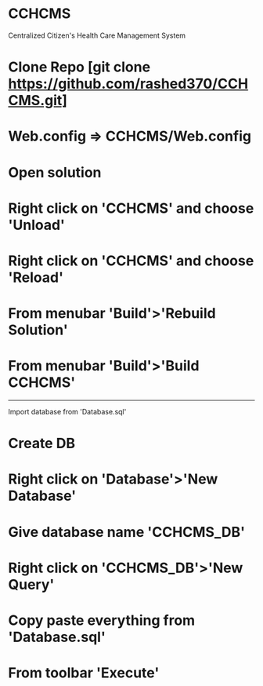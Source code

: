 # CCHCMS
Centralized Citizen's Health Care Management System

# Clone Repo [git clone https://github.com/rashed370/CCHCMS.git]
# Web.config => CCHCMS/Web.config
# Open solution
# Right click on 'CCHCMS' and choose 'Unload'
# Right click on 'CCHCMS' and choose 'Reload'
# From menubar 'Build'>'Rebuild Solution'
# From menubar 'Build'>'Build CCHCMS'

-------------------------------------------------

Import database from 'Database.sql'
# Create DB
# Right click on 'Database'>'New Database'
# Give database name 'CCHCMS_DB'
# Right click on 'CCHCMS_DB'>'New Query'
# Copy paste everything from 'Database.sql'
# From toolbar 'Execute'

